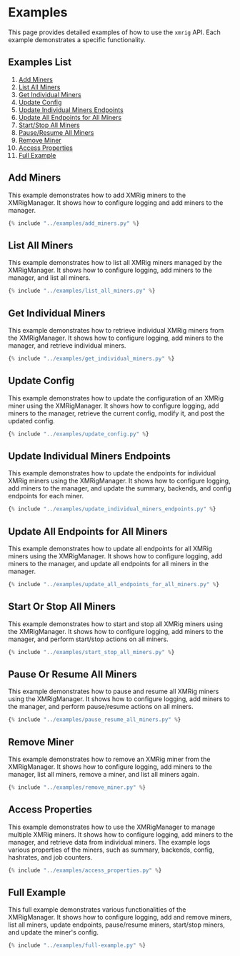 # Examples

This page provides detailed examples of how to use the `xmrig` API. Each example demonstrates a specific functionality. 

## Examples List

01. [Add Miners](#add-miners)
02. [List All Miners](#list-all-miners)
03. [Get Individual Miners](#get-individual-miners)
04. [Update Config](#update-config)
05. [Update Individual Miners Endpoints](#update-individual-miners-endpoints)
06. [Update All Endpoints for All Miners](#update-all-endpoints-for-all-miners)
07. [Start/Stop All Miners](#start-or-stop-all-miners)
08. [Pause/Resume All Miners](#pause-or-resume-all-miners)
09. [Remove Miner](#remove-miner)
10. [Access Properties](#access-properties)
11. [Full Example](#full-example)

## Add Miners

This example demonstrates how to add XMRig miners to the XMRigManager. It shows how to configure logging and add miners to the manager.

```python title="add_miners.py" linenums="1"
{% include "../examples/add_miners.py" %}
```

## List All Miners

This example demonstrates how to list all XMRig miners managed by the XMRigManager. It shows how to configure logging, add miners to the manager, and list all miners.

```python title="list_all_miners.py" linenums="1"
{% include "../examples/list_all_miners.py" %}
```

## Get Individual Miners

This example demonstrates how to retrieve individual XMRig miners from the XMRigManager. It shows how to configure logging, add miners to the manager, and retrieve individual miners.

```python title="get_individual_miners.py" linenums="1"
{% include "../examples/get_individual_miners.py" %}
```

## Update Config

This example demonstrates how to update the configuration of an XMRig miner using the XMRigManager. It shows how to configure logging, add miners to the manager, retrieve the current config, modify it, and post the updated config.

```python title="update_config.py" linenums="1"
{% include "../examples/update_config.py" %}
```

## Update Individual Miners Endpoints

This example demonstrates how to update the endpoints for individual XMRig miners using the XMRigManager. It shows how to configure logging, add miners to the manager, and update the summary, backends, and config endpoints for each miner.

```python title="update_individual_miners_endpoints.py" linenums="1"
{% include "../examples/update_individual_miners_endpoints.py" %}
```

## Update All Endpoints for All Miners

This example demonstrates how to update all endpoints for all XMRig miners using the XMRigManager. It shows how to configure logging, add miners to the manager, and update all endpoints for all miners in the manager.

```python title="update_all_endpoints_for_all_miners.py" linenums="1"
{% include "../examples/update_all_endpoints_for_all_miners.py" %}
```

## Start Or Stop All Miners

This example demonstrates how to start and stop all XMRig miners using the XMRigManager. It shows how to configure logging, add miners to the manager, and perform start/stop actions on all miners.

```python title="start_stop_all_miners.py" linenums="1"
{% include "../examples/start_stop_all_miners.py" %}
```

## Pause Or Resume All Miners

This example demonstrates how to pause and resume all XMRig miners using the XMRigManager. It shows how to configure logging, add miners to the manager, and perform pause/resume actions on all miners.

```python title="pause_resume_all_miners.py" linenums="1"
{% include "../examples/pause_resume_all_miners.py" %}
```

## Remove Miner

This example demonstrates how to remove an XMRig miner from the XMRigManager. It shows how to configure logging, add miners to the manager, list all miners, remove a miner, and list all miners again.

```python title="remove_miner.py" linenums="1"
{% include "../examples/remove_miner.py" %}
```

## Access Properties

This example demonstrates how to use the XMRigManager to manage multiple XMRig miners. It shows how to configure logging, add miners to the manager, and retrieve data from individual miners. The example logs various properties of the miners, such as summary, backends, config, hashrates, and job counters.

```python title="access_properties.py" linenums="1"
{% include "../examples/access_properties.py" %}
```

## Full Example

This full example demonstrates various functionalities of the XMRigManager. It shows how to configure logging, add and remove miners, list all miners, update endpoints, pause/resume miners, start/stop miners, and update the miner's config.

```python title="full_example.py" linenums="1"
{% include "../examples/full-example.py" %}
```